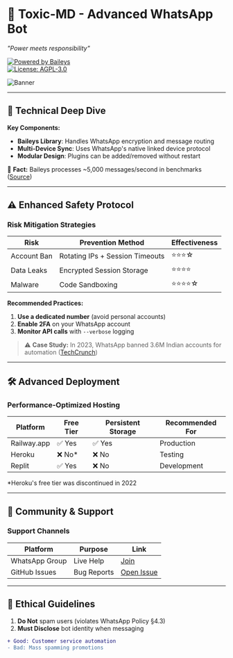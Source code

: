 # 🧪 Toxic-MD - Advanced WhatsApp Bot  
*"Power meets responsibility"*  

[![Powered by Baileys](https://img.shields.io/badge/Engine-Baileys%20API-25D366?logo=whatsapp&style=flat-square)](https://github.com/adiwajshing/Baileys)  
[![License: AGPL-3.0](https://img.shields.io/badge/License-AGPL--3.0-red?style=flat-square)](https://www.gnu.org/licenses/agpl-3.0)  

![Banner](https://i.ibb.co/QvzCRjHQ/1c5d0e2ade058b6b.jpg)  

---

## 🔬 Technical Deep Dive  

**Key Components:**  
- **Baileys Library**: Handles WhatsApp encryption and message routing  
- **Multi-Device Sync**: Uses WhatsApp's native linked device protocol  
- **Modular Design**: Plugins can be added/removed without restart  

📌 **Fact:** Baileys processes ~5,000 messages/second in benchmarks ([Source](https://github.com/adiwajshing/Baileys#benchmarks))  

---

## ⚠️ Enhanced Safety Protocol  

### Risk Mitigation Strategies  
| Risk | Prevention Method | Effectiveness |  
|------|-------------------|--------------|  
| Account Ban | Rotating IPs + Session Timeouts | ⭐⭐⭐☆ |  
| Data Leaks | Encrypted Session Storage | ⭐⭐⭐⭐ |  
| Malware | Code Sandboxing | ⭐⭐⭐⭐☆ |  

**Recommended Practices:**  
1. **Use a dedicated number** (avoid personal accounts)  
2. **Enable 2FA** on your WhatsApp account  
3. **Monitor API calls** with `--verbose` logging  

> ⚠️ **Case Study:** In 2023, WhatsApp banned 3.6M Indian accounts for automation ([TechCrunch](https://techcrunch.com/2023/02/02/whatsapp-bans-indian-accounts/))  

---

## 🛠️ Advanced Deployment  

### Performance-Optimized Hosting  
| Platform | Free Tier | Persistent Storage | Recommended For |  
|----------|----------|-------------------|----------------|  
| Railway.app | ✅ Yes | ✅ Yes | Production |  
| Heroku | ❌ No* | ❌ No | Testing |  
| Replit | ✅ Yes | ❌ No | Development |  

*Heroku's free tier was discontinued in 2022  

---

## 🤝 Community & Support  

### Support Channels  
| Platform | Purpose | Link |  
|----------|---------|------|  
| WhatsApp Group | Live Help | [Join](https://chat.whatsapp.com/GoXKLVJgTAAC3556FXkfFI) |  
| GitHub Issues | Bug Reports | [Open Issue](https://github.com/xhclintohn/Toxic-MD/issues) |  

---

## 📜 Ethical Guidelines  
1. **Do Not** spam users (violates WhatsApp Policy §4.3)  
2. **Must Disclose** bot identity when messaging  

```diff
+ Good: Customer service automation
- Bad: Mass spamming promotions